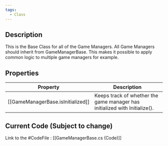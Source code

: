 ```yaml
---
tags:
  - Class
---
```

## Description
This is the Base Class for all of the Game Managers. All Game Managers should inherit from GameManagerBase. This makes it possible to apply common logic to multiple game managers for example. 

## Properties
| Property                          | Description                                                                |
| --------------------------------- | -------------------------------------------------------------------------- |
| [[GameManagerBase.isInitialized]] | Keeps track of whether the game manager has initialized with Initialize(). |
## Current Code (Subject to change)
Link to the #CodeFile : [[GameManagerBase.cs (Code)]]
